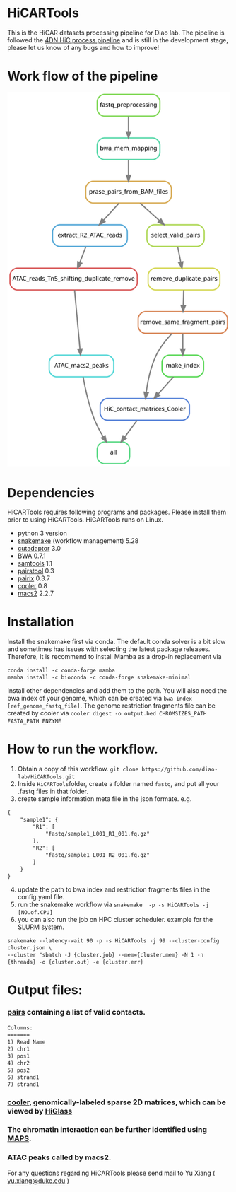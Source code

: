 # HiCARTools
This is the HiCAR datasets processing  pipeline for Diao lab. The pipeline is followed the [4DN HiC process pipeline](https://data.4dnucleome.org/resources/data-analysis/hi_c-processing-pipeline)  and is still in the development stage, please let us know of any bugs and how to improve!

# Work flow of the pipeline
![](./workflow.svg)

# Dependencies 
HiCARTools requires following programs and packages. Please install them prior to using HiCARTools. HiCARTools runs on Linux.
* python 3 version
* [snakemake](https://snakemake.readthedocs.io/en/stable/) (workflow management) 5.28
* [cutadaptor](https://cutadapt.readthedocs.io/en/stable/) 3.0
* [BWA](http://bio-bwa.sourceforge.net)  0.7.1
* [samtools](http://www.htslib.org/download/) 1.1
* [pairstool](https://pairtools.readthedocs.io/en/latest/installation.html)  0.3
* [pairix](https://github.com/4dn-dcic/pairix#installation-for-pairix) 0.3.7
* [cooler](https://github.com/open2c/cooler) 0.8
* [macs2](https://github.com/macs3-project/MACS) 2.2.7


# Installation
Install the snakemake first via conda. The default conda solver is a bit slow and sometimes has issues with selecting the latest package releases. Therefore, It is recommend to install Mamba as a drop-in replacement via 
```
conda install -c conda-forge mamba
mamba install -c bioconda -c conda-forge snakemake-minimal 
```
Install other dependencies and add them to the path.
You will also need the bwa index of your genome, which can be created via `bwa index [ref_genome_fastq_file]`.
The genome restriction fragments file can be created by cooler via
 `cooler digest -o output.bed CHROMSIZES_PATH FASTA_PATH ENZYME`


# How to run the workflow.
1. Obtain a copy of this workflow. `git clone https://github.com/diao-lab/HiCARTools.git`
2. Inside `HiCARTools`folder, create a folder named `fastq`, and put all your .fastq files in that folder. 
3. create sample information meta file in the json formate.
e.g. 
```
{
    "sample1": {
        "R1": [
            "fastq/sample1_L001_R1_001.fq.gz"
        ],
        "R2": [
            "fastq/sample1_L001_R2_001.fq.gz"
        ]
    }
}
```
4. update the path to bwa index and restriction fragments files in the config.yaml file.
5. run the snakemake workflow via `snakemake  -p -s HiCARTools -j [NO.of.CPU]`
6. you can also run the job on HPC cluster scheduler. example for the SLURM system.
```
snakemake --latency-wait 90 -p -s HiCARTools -j 99 --cluster-config cluster.json \
--cluster "sbatch -J {cluster.job} --mem={cluster.mem} -N 1 -n {threads} -o {cluster.out} -e {cluster.err}
```

# Output files: 
###  [pairs](https://pairtools.readthedocs.io/en/latest/formats.html) containing a list of valid contacts.
```
Columns: 
=======
1) Read Name 
2) chr1
3) pos1
4) chr2
5) pos2
6) strand1
7) strand1
```
### [cooler](https://cooler.readthedocs.io/en/latest/datamodel.html), genomically-labeled sparse 2D matrices, which can be viewed by [HiGlass](https://docs.higlass.io)
### The chromatin interaction can be further identified using [MAPS](https://github.com/ijuric/MAPS).
### ATAC peaks called by macs2.


For any questions regarding HiCARTools please send mail to Yu Xiang ( yu.xiang@duke.edu )


